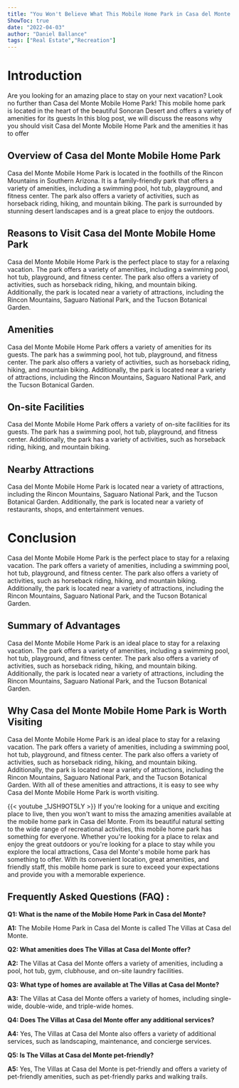 ```yaml
---
title: "You Won't Believe What This Mobile Home Park in Casa del Monte Has to Offer!"
ShowToc: true 
date: "2022-04-03"
author: "Daniel Ballance" 
tags: ["Real Estate","Recreation"]
---
```

# Introduction

Are you looking for an amazing place to stay on your next vacation? Look no further than Casa del Monte Mobile Home Park! This mobile home park is located in the heart of the beautiful Sonoran Desert and offers a variety of amenities for its guests In this blog post, we will discuss the reasons why you should visit Casa del Monte Mobile Home Park and the amenities it has to offer 

## Overview of Casa del Monte Mobile Home Park

Casa del Monte Mobile Home Park is located in the foothills of the Rincon Mountains in Southern Arizona. It is a family-friendly park that offers a variety of amenities, including a swimming pool, hot tub, playground, and fitness center. The park also offers a variety of activities, such as horseback riding, hiking, and mountain biking. The park is surrounded by stunning desert landscapes and is a great place to enjoy the outdoors. 

## Reasons to Visit Casa del Monte Mobile Home Park

Casa del Monte Mobile Home Park is the perfect place to stay for a relaxing vacation. The park offers a variety of amenities, including a swimming pool, hot tub, playground, and fitness center. The park also offers a variety of activities, such as horseback riding, hiking, and mountain biking. Additionally, the park is located near a variety of attractions, including the Rincon Mountains, Saguaro National Park, and the Tucson Botanical Garden. 

## Amenities

Casa del Monte Mobile Home Park offers a variety of amenities for its guests. The park has a swimming pool, hot tub, playground, and fitness center. The park also offers a variety of activities, such as horseback riding, hiking, and mountain biking. Additionally, the park is located near a variety of attractions, including the Rincon Mountains, Saguaro National Park, and the Tucson Botanical Garden. 

## On-site Facilities

Casa del Monte Mobile Home Park offers a variety of on-site facilities for its guests. The park has a swimming pool, hot tub, playground, and fitness center. Additionally, the park has a variety of activities, such as horseback riding, hiking, and mountain biking. 

## Nearby Attractions

Casa del Monte Mobile Home Park is located near a variety of attractions, including the Rincon Mountains, Saguaro National Park, and the Tucson Botanical Garden. Additionally, the park is located near a variety of restaurants, shops, and entertainment venues. 

# Conclusion

Casa del Monte Mobile Home Park is the perfect place to stay for a relaxing vacation. The park offers a variety of amenities, including a swimming pool, hot tub, playground, and fitness center. The park also offers a variety of activities, such as horseback riding, hiking, and mountain biking. Additionally, the park is located near a variety of attractions, including the Rincon Mountains, Saguaro National Park, and the Tucson Botanical Garden. 

## Summary of Advantages

Casa del Monte Mobile Home Park is an ideal place to stay for a relaxing vacation. The park offers a variety of amenities, including a swimming pool, hot tub, playground, and fitness center. The park also offers a variety of activities, such as horseback riding, hiking, and mountain biking. Additionally, the park is located near a variety of attractions, including the Rincon Mountains, Saguaro National Park, and the Tucson Botanical Garden. 

## Why Casa del Monte Mobile Home Park is Worth Visiting

Casa del Monte Mobile Home Park is an ideal place to stay for a relaxing vacation. The park offers a variety of amenities, including a swimming pool, hot tub, playground, and fitness center. The park also offers a variety of activities, such as horseback riding, hiking, and mountain biking. Additionally, the park is located near a variety of attractions, including the Rincon Mountains, Saguaro National Park, and the Tucson Botanical Garden. With all of these amenities and attractions, it is easy to see why Casa del Monte Mobile Home Park is worth visiting.

{{< youtube _1JSH9OT5LY >}} 
If you're looking for a unique and exciting place to live, then you won't want to miss the amazing amenities available at the mobile home park in Casa del Monte. From its beautiful natural setting to the wide range of recreational activities, this mobile home park has something for everyone. Whether you're looking for a place to relax and enjoy the great outdoors or you're looking for a place to stay while you explore the local attractions, Casa del Monte's mobile home park has something to offer. With its convenient location, great amenities, and friendly staff, this mobile home park is sure to exceed your expectations and provide you with a memorable experience.

## Frequently Asked Questions (FAQ) :
**Q1: What is the name of the Mobile Home Park in Casa del Monte?**

**A1:** The Mobile Home Park in Casa del Monte is called The Villas at Casa del Monte.

**Q2: What amenities does The Villas at Casa del Monte offer?**

**A2:** The Villas at Casa del Monte offers a variety of amenities, including a pool, hot tub, gym, clubhouse, and on-site laundry facilities.

**Q3: What type of homes are available at The Villas at Casa del Monte?**

**A3:** The Villas at Casa del Monte offers a variety of homes, including single-wide, double-wide, and triple-wide homes.

**Q4: Does The Villas at Casa del Monte offer any additional services?**

**A4:** Yes, The Villas at Casa del Monte also offers a variety of additional services, such as landscaping, maintenance, and concierge services.

**Q5: Is The Villas at Casa del Monte pet-friendly?**

**A5:** Yes, The Villas at Casa del Monte is pet-friendly and offers a variety of pet-friendly amenities, such as pet-friendly parks and walking trails.



